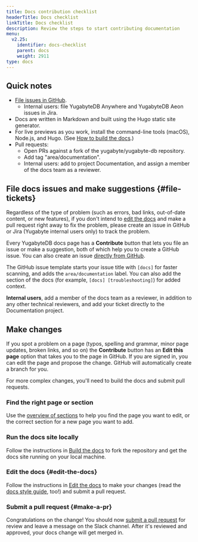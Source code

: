 ```yaml
---
title: Docs contribution checklist
headerTitle: Docs checklist
linkTitle: Docs checklist
description: Review the steps to start contributing documentation
menu:
  v2.25:
    identifier: docs-checklist
    parent: docs
    weight: 2911
type: docs
---
```


## Quick notes

* [File issues in GitHub](#file-tickets).
  * Internal users: file YugabyteDB Anywhere and YugabyteDB Aeon issues in Jira.
* Docs are written in Markdown and built using the Hugo static site generator.
* For live previews as you work, install the command-line tools (macOS), Node.js, and Hugo. (See [How to build the docs](../docs-build/).)
* Pull requests:
  * Open PRs against a fork of the yugabyte/yugabyte-db repository.
  * Add tag "area/documentation".
  * Internal users: add to project Documentation, and assign a member of the docs team as a reviewer.

## File docs issues and make suggestions {#file-tickets}

Regardless of the type of problem (such as errors, bad links, out-of-date content, or new features), if you don't intend to [edit the docs](#edit-the-docs) and make a pull request right away to fix the problem, please create an issue in GitHub or Jira (Yugabyte internal users only) to track the problem.

Every YugabyteDB docs page has a **Contribute** button that lets you file an issue or make a suggestion, both of which help you to create a GitHub issue. You can also create an issue [directly from GitHub](https://github.com/yugabyte/yugabyte-db/issues/new/choose).

The GitHub issue template starts your issue title with `[docs]` for faster scanning, and adds the `area/documentation` label. You can also add the section of the docs (for example, `[docs] [troubleshooting]`) for added context.

**Internal users**, add a member of the docs team as a reviewer, in addition to any other technical reviewers, and add your ticket directly to the Documentation project.

## Make changes

If you spot a problem on a page (typos, spelling and grammar, minor page updates, broken links, and so on) the **Contribute** button has an **Edit this page** option that takes you to the page in GitHub. If you are signed in, you can edit the page and propose the change. GitHub will automatically create a branch for you.

For more complex changes, you'll need to build the docs and submit pull requests.

### Find the right page or section

Use the [overview of sections](../docs-layout/) to help you find the page you want to edit, or the correct section for a new page you want to add.

### Run the docs site locally

Follow the instructions in [Build the docs](../docs-build/) to fork the repository and get the docs site running on your local machine.

### Edit the docs {#edit-the-docs}

Follow the instructions in [Edit the docs](../docs-edit/) to make your changes (read the [docs style guide](../docs-style/), too!) and submit a pull request.

### Submit a pull request {#make-a-pr}

Congratulations on the change! You should now [submit a pull request](../docs-edit/#make-a-pr) for review and leave a message on the Slack channel. After it's reviewed and approved, your docs change will get merged in.
